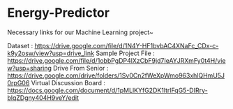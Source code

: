 # Energy-Predictor

Necessary links for our Machine Learning project~

Dataset : https://drive.google.com/file/d/1N4Y-HF1bvbAC4XNaFc_CDx-c-k9y2osw/view?usp=drive_link
Sample Project File : https://drive.google.com/file/d/1obbPgDP4lXzCbF9jd7IeAYJRXmFy0t4H/view?usp=sharing
Drive From Senior : https://drive.google.com/drive/folders/1Sv0Cn2fWeXpWmo963xhlQHmU5J0rpG06
Virtual Discussion Board : https://docs.google.com/document/d/1pMLlKYfG2DK1ltrlFqG5-DIRry-blqZDgny404H9veY/edit

